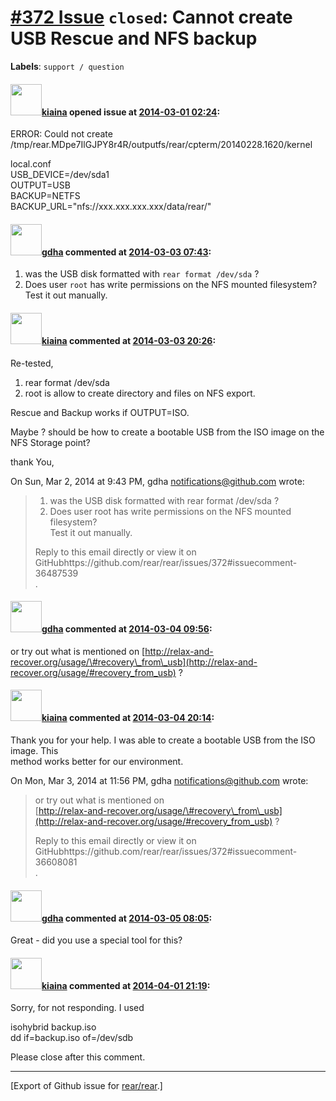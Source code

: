 [\#372 Issue](https://github.com/rear/rear/issues/372) `closed`: Cannot create USB Rescue and NFS backup
========================================================================================================

**Labels**: `support / question`

#### <img src="https://avatars.githubusercontent.com/u/6819854?v=4" width="50">[kiaina](https://github.com/kiaina) opened issue at [2014-03-01 02:24](https://github.com/rear/rear/issues/372):

ERROR: Could not create
/tmp/rear.MDpe7IlGJPY8r4R/outputfs/rear/cpterm/20140228.1620/kernel

local.conf  
USB\_DEVICE=/dev/sda1  
OUTPUT=USB  
BACKUP=NETFS  
BACKUP\_URL="nfs://xxx.xxx.xxx.xxx/data/rear/"

#### <img src="https://avatars.githubusercontent.com/u/888633?u=cdaeb31efcc0048d3619651aa18dd4b76e636b21&v=4" width="50">[gdha](https://github.com/gdha) commented at [2014-03-03 07:43](https://github.com/rear/rear/issues/372#issuecomment-36487539):

1.  was the USB disk formatted with `rear format /dev/sda` ?
2.  Does user `root` has write permissions on the NFS mounted
    filesystem? Test it out manually.

#### <img src="https://avatars.githubusercontent.com/u/6819854?v=4" width="50">[kiaina](https://github.com/kiaina) commented at [2014-03-03 20:26](https://github.com/rear/rear/issues/372#issuecomment-36555124):

Re-tested,

1.  rear format /dev/sda
2.  root is allow to create directory and files on NFS export.

Rescue and Backup works if OUTPUT=ISO.

Maybe ? should be how to create a bootable USB from the ISO image on
the  
NFS Storage point?

thank You,

On Sun, Mar 2, 2014 at 9:43 PM, gdha <notifications@github.com> wrote:

> 1.  was the USB disk formatted with rear format /dev/sda ?
> 2.  Does user root has write permissions on the NFS mounted
>     filesystem?  
>     Test it out manually.
>
> Reply to this email directly or view it on
> GitHubhttps://github.com/rear/rear/issues/372\#issuecomment-36487539  
> .

#### <img src="https://avatars.githubusercontent.com/u/888633?u=cdaeb31efcc0048d3619651aa18dd4b76e636b21&v=4" width="50">[gdha](https://github.com/gdha) commented at [2014-03-04 09:56](https://github.com/rear/rear/issues/372#issuecomment-36608081):

or try out what is mentioned on
[http://relax-and-recover.org/usage/\#recovery\_from\_usb](http://relax-and-recover.org/usage/#recovery_from_usb)
?

#### <img src="https://avatars.githubusercontent.com/u/6819854?v=4" width="50">[kiaina](https://github.com/kiaina) commented at [2014-03-04 20:14](https://github.com/rear/rear/issues/372#issuecomment-36668720):

Thank you for your help. I was able to create a bootable USB from the
ISO  
image. This  
method works better for our environment.

On Mon, Mar 3, 2014 at 11:56 PM, gdha <notifications@github.com> wrote:

> or try out what is mentioned on  
> [http://relax-and-recover.org/usage/\#recovery\_from\_usb](http://relax-and-recover.org/usage/#recovery_from_usb)
> ?
>
> Reply to this email directly or view it on
> GitHubhttps://github.com/rear/rear/issues/372\#issuecomment-36608081  
> .

#### <img src="https://avatars.githubusercontent.com/u/888633?u=cdaeb31efcc0048d3619651aa18dd4b76e636b21&v=4" width="50">[gdha](https://github.com/gdha) commented at [2014-03-05 08:05](https://github.com/rear/rear/issues/372#issuecomment-36718515):

Great - did you use a special tool for this?

#### <img src="https://avatars.githubusercontent.com/u/6819854?v=4" width="50">[kiaina](https://github.com/kiaina) commented at [2014-04-01 21:19](https://github.com/rear/rear/issues/372#issuecomment-39260509):

Sorry, for not responding. I used

isohybrid backup.iso  
dd if=backup.iso of=/dev/sdb

Please close after this comment.

------------------------------------------------------------------------

\[Export of Github issue for
[rear/rear](https://github.com/rear/rear).\]
